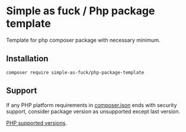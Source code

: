 # Simple as fuck / Php package template

Template for php composer package with necessary minimum.

## Installation

```console
composer require simple-as-fuck/php-package-template
```

## Support

If any PHP platform requirements in [composer.json](../composer.json) ends with security support,
consider package version as unsupported except last version.

[PHP supported versions](https://www.php.net/supported-versions.php).
